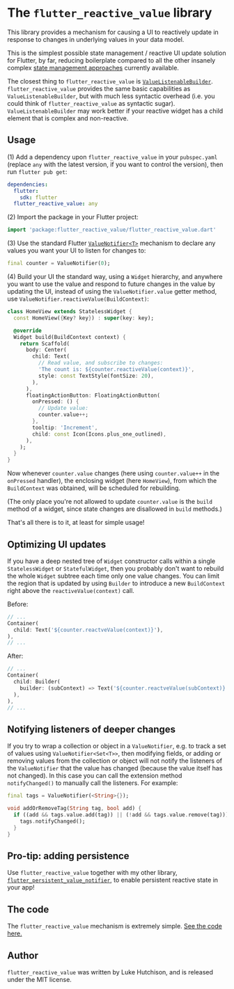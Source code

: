 # The `flutter_reactive_value` library

This library provides a mechanism for causing a UI to reactively update in response to changes in underlying values in your data model.

This is the simplest possible state management / reactive UI update solution for Flutter, by far, reducing boilerplate compared to all the other insanely complex [state management approaches](https://docs.flutter.dev/development/data-and-backend/state-mgmt/options) currently available.

The closest thing to `flutter_reactive_value` is [`ValueListenableBuilder`](https://api.flutter.dev/flutter/widgets/ValueListenableBuilder-class.html). `flutter_reactive_value` provides the same basic capabilities as `ValueListenableBuilder`, but with much less syntactic overhead (i.e. you could think of `flutter_reactive_value` as syntactic sugar). `ValueListenableBuilder` may work better if your reactive widget has a child element that is complex and non-reactive.

## Usage

(1) Add a dependency upon `flutter_reactive_value` in your `pubspec.yaml` (replace `any` with the latest version, if you want to control the version), then run `flutter pub get`:

```yaml
dependencies:
  flutter:
    sdk: flutter
  flutter_reactive_value: any
```

(2) Import the package in your Flutter project:

```dart
import 'package:flutter_reactive_value/flutter_reactive_value.dart'
```

(3) Use the standard Flutter [`ValueNotifier<T>`](https://api.flutter.dev/flutter/foundation/ValueNotifier-class.html) mechanism to declare any values you want your UI to listen for changes to:

```dart
final counter = ValueNotifier(0);
```

(4) Build your UI the standard way, using a `Widget` hierarchy, and anywhere you want to use the value and respond to future changes in the value by updating the UI, instead of using the `ValueNotifier.value` getter method, use `ValueNotifier.reactiveValue(BuildContext)`:

```dart
class HomeView extends StatelessWidget {
  const HomeView({Key? key}) : super(key: key);

  @override
  Widget build(BuildContext context) {
    return Scaffold(
      body: Center(
        child: Text(
          // Read value, and subscribe to changes:
          'The count is: ${counter.reactiveValue(context)}',
          style: const TextStyle(fontSize: 20),
        ),
      ),
      floatingActionButton: FloatingActionButton(
        onPressed: () {
          // Update value:
          counter.value++;
        },
        tooltip: 'Increment',
        child: const Icon(Icons.plus_one_outlined),
      ),
    );
  }
}
```

Now whenever `counter.value` changes (here using `counter.value++` in the `onPressed` handler), the enclosing widget (here `HomeView`), from which the `BuildContext` was obtained, will be scheduled for rebuilding.

(The only place you're not allowed to update `counter.value` is the `build` method of a widget, since state changes are disallowed in `build` methods.)

That's all there is to it, at least for simple usage!

## Optimizing UI updates

If you have a deep nested tree of `Widget` constructor calls within a single `StatelessWidget` or `StatefulWidget`, then you probably don't want to rebuild the whole `Widget` subtree each time only one value changes. You can limit the region that is updated by using `Builder` to introduce a new `BuildContext` right above the `reactiveValue(context)` call.

Before:

```dart
// ...
Container(
  child: Text('${counter.reactveValue(context)}'),
),
// ...
```

After:

```dart
// ...
Container(
  child: Builder(
    builder: (subContext) => Text('${counter.reactveValue(subContext)}'),
  ),
),
// ...
```

## Notifying listeners of deeper changes

If you try to wrap a collection or object in a `ValueNotifier`, e.g. to track a set of values using `ValueNotifier<Set<T>>`, then modifying fields, or adding or removing values from the collection or object will not notify the listeners of the `ValueNotifier` that the value has changed (because the value itself has not changed). In this case you can call the extension method `notifyChanged()` to manually call the listeners. For example:

```dart
final tags = ValueNotifier(<String>{});

void addOrRemoveTag(String tag, bool add) {
  if ((add && tags.value.add(tag)) || (!add && tags.value.remove(tag))) {
    tags.notifyChanged();
  }
}
```

## Pro-tip: adding persistence

Use `flutter_reactive_value` together with my other library, [`flutter_persistent_value_notifier`](https://github.com/lukehutch/flutter_persistent_value_notifier), to enable persistent reactive state in your app!

## The code

The `flutter_reactive_value` mechanism is extremely simple. [See the code here.](https://github.com/lukehutch/flutter_reactive_value/blob/main/lib/src/reactive_value_notifier.dart)

## Author

`flutter_reactive_value` was written by Luke Hutchison, and is released under the MIT license.